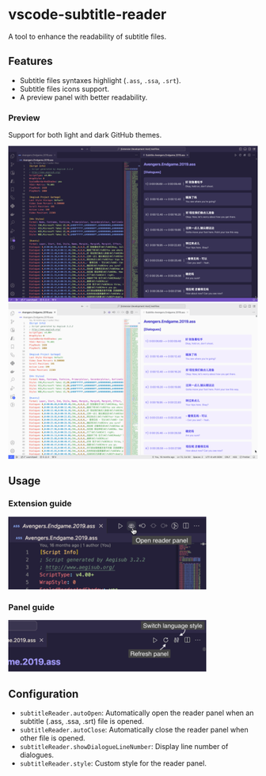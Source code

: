 # vscode-subtitle-reader

A tool to enhance the readability of subtitle files.

## Features
* Subtitle files syntaxes highlight (`.ass`, `.ssa`, `.srt`).
* Subtitle files icons support.
* A preview panel with better readability.

### Preview

Support for both light and dark GitHub themes.

<img src="./images/extension-preview-dark-mode.png" alt="dark-mode">

<br />

<img src="./images/extension-preview-light-mode.png" alt="light-mode">

## Usage

### Extension guide
<img src="./images/extension-file-icon.png" alt="extension-file-icon" width="400">

### Panel guide
<img src="./images/reader-panel-icon.png" alt="reader-panel-icon" width="400">

## Configuration

- `subtitleReader.autoOpen`: Automatically open the reader panel when an subtitle (.ass, .ssa, .srt) file is opened.
- `subtitleReader.autoClose`: Automatically close the reader panel when other file is opened.
- `subtitleReader.showDialogueLineNumber`: Display line number of dialogues.
- `subtitleReader.style`: Custom style for the reader panel.


